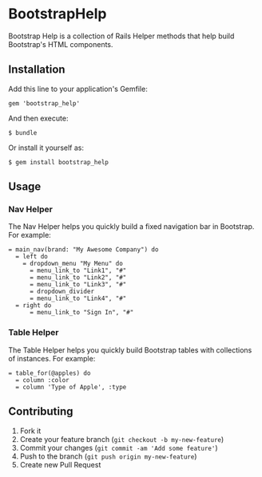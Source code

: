 # BootstrapHelp

Bootstrap Help is a collection of Rails Helper methods that help build Bootstrap's HTML components.

## Installation

Add this line to your application's Gemfile:

    gem 'bootstrap_help'

And then execute:

    $ bundle

Or install it yourself as:

    $ gem install bootstrap_help

## Usage

### Nav Helper

The Nav Helper helps you quickly build a fixed navigation bar in Bootstrap. For example:

```haml
= main_nav(brand: "My Awesome Company") do
  = left do
    = dropdown_menu "My Menu" do
      = menu_link_to "Link1", "#"
      = menu_link_to "Link2", "#"
      = menu_link_to "Link3", "#"
      = dropdown_divider
      = menu_link_to "Link4", "#"
  = right do
      = menu_link_to "Sign In", "#"
```

### Table Helper

The Table Helper helps you quickly build Bootstrap tables with collections of instances. For example:

```haml
= table_for(@apples) do
  = column :color
  = column 'Type of Apple', :type
```

## Contributing

1. Fork it
2. Create your feature branch (`git checkout -b my-new-feature`)
3. Commit your changes (`git commit -am 'Add some feature'`)
4. Push to the branch (`git push origin my-new-feature`)
5. Create new Pull Request
